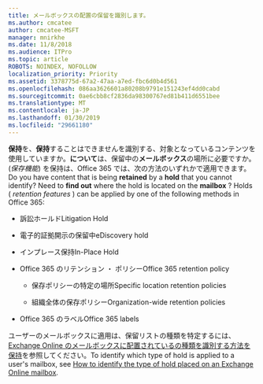 ```yaml
---
title: メールボックスの配置の保留を識別します。
ms.author: cmcatee
author: cmcatee-MSFT
manager: mnirkhe
ms.date: 11/8/2018
ms.audience: ITPro
ms.topic: article
ROBOTS: NOINDEX, NOFOLLOW
localization_priority: Priority
ms.assetid: 3378775d-67a2-47aa-a7ed-fbc6d0b4d561
ms.openlocfilehash: 086aa3626601a80208b9791e151243ef4dd0cabd
ms.sourcegitcommit: 0ae6cbb8cf2836da98300767ed81b411d6551bee
ms.translationtype: MT
ms.contentlocale: ja-JP
ms.lasthandoff: 01/30/2019
ms.locfileid: "29661180"
---
```

<span data-ttu-id="a9dcd-p101">**保持**を、**保持**することはできませんを識別する、対象となっているコンテンツを使用していますか。**について**は、保留中の**メールボックス**の場所に必要ですか。(*保存機能*) を保持は、Office 365 では、次の方法のいずれかで適用できます。</span><span class="sxs-lookup"><span data-stu-id="a9dcd-p101">Do you have content that is being **retained** by a **hold** that you cannot identify? Need to **find out** where the hold is located on the **mailbox** ? Holds (  *retention features*  ) can be applied by one of the following methods in Office 365:</span></span> 
  
- <span data-ttu-id="a9dcd-105">訴訟ホールド</span><span class="sxs-lookup"><span data-stu-id="a9dcd-105">Litigation Hold</span></span> 
    
- <span data-ttu-id="a9dcd-106">電子的証拠開示の保留中</span><span class="sxs-lookup"><span data-stu-id="a9dcd-106">eDiscovery hold</span></span>
    
- <span data-ttu-id="a9dcd-107">インプレース保持</span><span class="sxs-lookup"><span data-stu-id="a9dcd-107">In-Place Hold</span></span>
    
- <span data-ttu-id="a9dcd-108">Office 365 のリテンション ・ ポリシー</span><span class="sxs-lookup"><span data-stu-id="a9dcd-108">Office 365 retention policy</span></span> 
    
  - <span data-ttu-id="a9dcd-109">保存ポリシーの特定の場所</span><span class="sxs-lookup"><span data-stu-id="a9dcd-109">Specific location retention policies</span></span>
    
  - <span data-ttu-id="a9dcd-110">組織全体の保存ポリシー</span><span class="sxs-lookup"><span data-stu-id="a9dcd-110">Organization-wide retention policies</span></span>
    
- <span data-ttu-id="a9dcd-111">Office 365 のラベル</span><span class="sxs-lookup"><span data-stu-id="a9dcd-111">Office 365 labels</span></span>
    
<span data-ttu-id="a9dcd-112">ユーザーのメールボックスに適用は、保留リストの種類を特定するには、 [Exchange Online のメールボックスに配置されているの種類を識別する方法を保持](https://docs.microsoft.com/office365/securitycompliance/identify-a-hold-on-an-exchange-online-mailbox)を参照してください。</span><span class="sxs-lookup"><span data-stu-id="a9dcd-112">To identify which type of hold is applied to a user's mailbox, see [How to identify the type of hold placed on an Exchange Online mailbox](https://docs.microsoft.com/office365/securitycompliance/identify-a-hold-on-an-exchange-online-mailbox).</span></span>
  

